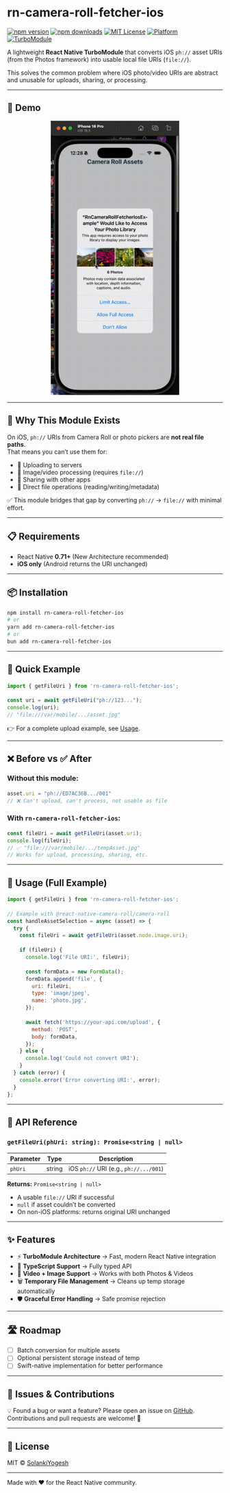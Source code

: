 # rn-camera-roll-fetcher-ios

[![npm version](https://img.shields.io/npm/v/rn-camera-roll-fetcher-ios.svg)](https://www.npmjs.com/package/rn-camera-roll-fetcher-ios)
[![npm downloads](https://img.shields.io/npm/dm/rn-camera-roll-fetcher-ios.svg)](https://www.npmjs.com/package/rn-camera-roll-fetcher-ios)
[![MIT License](https://img.shields.io/github/license/SolankiYogesh/rn-camera-roll-fetcher-ios)](LICENSE)
[![Platform](https://img.shields.io/badge/platform-iOS-blue.svg)](#)
[![TurboModule](https://img.shields.io/badge/react--native-TurboModule-blueviolet)](#)

A lightweight **React Native TurboModule** that converts iOS `ph://` asset URIs (from the Photos framework) into usable local file URIs (`file://`).  

This solves the common problem where iOS photo/video URIs are abstract and unusable for uploads, sharing, or processing.

---

## 🎥 Demo

<p align="center">
  <img src="./asset/sample.gif" alt="Demo Preview" width="300" />
</p>

---

## 🎯 Why This Module Exists

On iOS, `ph://` URIs from Camera Roll or photo pickers are **not real file paths**.  
That means you can’t use them for:

- 🚫 Uploading to servers  
- 🚫 Image/video processing (requires `file://`)  
- 🚫 Sharing with other apps  
- 🚫 Direct file operations (reading/writing/metadata)  

✅ This module bridges that gap by converting `ph://` → `file://` with minimal effort.

---

## 📋 Requirements

- React Native **0.71+** (New Architecture recommended)  
- **iOS only** (Android returns the URI unchanged)

---

## 📦 Installation

```sh
npm install rn-camera-roll-fetcher-ios
# or
yarn add rn-camera-roll-fetcher-ios
# or
bun add rn-camera-roll-fetcher-ios
````

---

## 🚀 Quick Example

```js
import { getFileUri } from 'rn-camera-roll-fetcher-ios';

const uri = await getFileUri("ph://123...");
console.log(uri); 
// "file:///var/mobile/.../asset.jpg"
```

👉 For a complete upload example, see [Usage](#-usage).

---

## ❌ Before vs ✅ After

### Without this module:

```js
asset.uri = "ph://ED7AC36B.../001"
// ❌ Can't upload, can't process, not usable as file
```

### With `rn-camera-roll-fetcher-ios`:

```js
const fileUri = await getFileUri(asset.uri);
console.log(fileUri);
// ✅ "file:///var/mobile/.../tempAsset.jpg"
// Works for upload, processing, sharing, etc.
```

---

## 📖 Usage (Full Example)

```javascript
import { getFileUri } from 'rn-camera-roll-fetcher-ios';

// Example with @react-native-camera-roll/camera-roll
const handleAssetSelection = async (asset) => {
  try {
    const fileUri = await getFileUri(asset.node.image.uri);

    if (fileUri) {
      console.log('File URI:', fileUri);

      const formData = new FormData();
      formData.append('file', {
        uri: fileUri,
        type: 'image/jpeg',
        name: 'photo.jpg',
      });

      await fetch('https://your-api.com/upload', {
        method: 'POST',
        body: formData,
      });
    } else {
      console.log('Could not convert URI');
    }
  } catch (error) {
    console.error('Error converting URI:', error);
  }
};
```

---

## 🔧 API Reference

### `getFileUri(phUri: string): Promise<string | null>`

| Parameter | Type   | Description                            |
| --------- | ------ | -------------------------------------- |
| `phUri`   | string | iOS `ph://` URI (e.g., `ph://.../001`) |

**Returns:**
`Promise<string | null>`

* A usable `file://` URI if successful
* `null` if asset couldn’t be converted
* On non-iOS platforms: returns original URI unchanged

---

## ✨ Features

* ⚡ **TurboModule Architecture** → Fast, modern React Native integration
* 📖 **TypeScript Support** → Fully typed API
* 🎥 **Video + Image Support** → Works with both Photos & Videos
* 🗑 **Temporary File Management** → Cleans up temp storage automatically
* 🛡 **Graceful Error Handling** → Safe promise rejection

---

## 🛣 Roadmap

* [ ] Batch conversion for multiple assets
* [ ] Optional persistent storage instead of temp
* [ ] Swift-native implementation for better performance

---

## 🐛 Issues & Contributions

💡 Found a bug or want a feature?
Please open an issue on [GitHub](https://github.com/SolankiYogesh/rn-camera-roll-fetcher-ios/issues).
Contributions and pull requests are welcome! 🎉

---

## 📝 License

MIT © [SolankiYogesh](https://github.com/SolankiYogesh)

---

Made with ❤️ for the React Native community.

